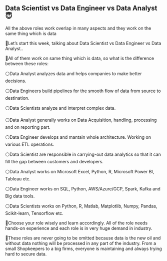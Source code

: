 <h2 align="left">Data Scientist vs Data Engineer vs Data Analyst 😇</h2>

All the above roles work overlap in many aspects and they work on the same thing which is data</br>

 🔘Let’s start this week, talking about Data Scientist vs Data Engineer vs Data Analyst..

 🔘All of them work on same thing which is data, so what is the difference between these roles:



 ⚪️Data Analyst analyzes data and helps companies to make better decisions.

 ⚪️Data Engineers build pipelines for the smooth flow of data from source to destination.

 ⚪️Data Scientists analyze and interpret complex data.

 ⚪️Data Analyst generally works on Data Acquisition, handling, processing and on reporting part.

 ⚪️Data Engineer develops and mantain whole architecture. Working on various ETL operations.

 ⚪️Data Scientist are responsible in carrying-out data analytics so that it can fill the gap between customers and developers.

 ⚪️Data Analyst works on Microsoft Excel, Python, R, Microsoft Power BI, Tableau etc.

 ⚪️Data Engineer works on SQL, Python, AWS/Azure/GCP, Spark, Kafka and Big data tools.

 ⚪️Data Scientists works on Python, R, Matlab, Matplotlib, Numpy, Pandas, Scikit-learn, Tensorflow etc.

 🔘Choose your role wisely and learn accordingly. All of the role needs hands-on experience and each role is in very huge demand in industry.

 🔘These roles are never going to be omitted because data is the new oil and without data nothing will be processed in any part of the industry. From a small Shopkeepers to a big firms, everyone is maintaining and always trying hard to secure data.


